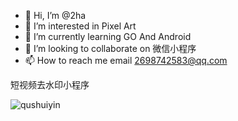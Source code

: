 - 👋 Hi, I’m @2ha
- 👀 I’m interested in Pixel Art
- 🌱 I’m currently learning GO And Android
- 💞️ I’m looking to collaborate on 微信小程序
- 📫 How to reach me email 2698742583@qq.com

短视频去水印小程序

![qushuiyin](https://user-images.githubusercontent.com/30513580/118238650-5efe0a80-b4cb-11eb-94ad-4ce533e9e96a.jpg)


<!---
2ha/2ha is a ✨ special ✨ repository because its `README.md` (this file) appears on your GitHub profile.
You can click the Preview link to take a look at your changes.
--->
